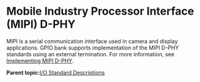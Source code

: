 # Mobile Industry Processor Interface \(MIPI\) D-PHY

MIPI is a serial communication interface used in camera and display applications. GPIO bank supports implementation of the MIPI D-PHY standards using an external termination. For more information, see [Implementing MIPI D-PHY](GUID-01A145E0-6FFC-412D-8258-FBEB32C25B55.md).

**Parent topic:**[I/O Standard Descriptions](GUID-07F30430-9CF8-4A1E-8C90-A8B9D9B8986F.md)

